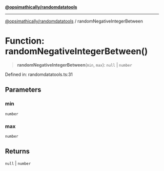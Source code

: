 [**@opsimathically/randomdatatools**](../README.md)

***

[@opsimathically/randomdatatools](../README.md) / randomNegativeIntegerBetween

# Function: randomNegativeIntegerBetween()

> **randomNegativeIntegerBetween**(`min`, `max`): `null` \| `number`

Defined in: randomdatatools.ts:31

## Parameters

### min

`number`

### max

`number`

## Returns

`null` \| `number`
